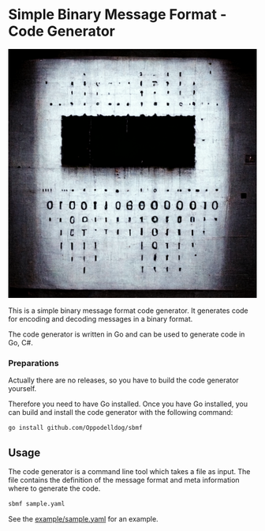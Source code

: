 # Simple Binary Message Format - Code Generator

![image](image.png)

This is a simple binary message format code generator.
It generates code for encoding and decoding messages in a binary format.

The code generator is written in Go and can be used to generate code in Go, C#.

### Preparations
Actually there are no releases, so you have to build the code generator yourself.

Therefore you need to have Go installed.
Once you have Go installed, you can build and install the code generator with the following command:

```bash
go install github.com/Oppodelldog/sbmf
```

## Usage

The code generator is a command line tool which takes a file as input.
The file contains the definition of the message format and meta information where to generate the code.

```bash
sbmf sample.yaml
```

See the [example/sample.yaml](example/sample.yaml) for an example.
